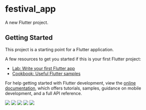 # festival_app

A new Flutter project.

## Getting Started

This project is a starting point for a Flutter application.

A few resources to get you started if this is your first Flutter project:

- [Lab: Write your first Flutter app](https://docs.flutter.dev/get-started/codelab)
- [Cookbook: Useful Flutter samples](https://docs.flutter.dev/cookbook)

For help getting started with Flutter development, view the
[online documentation](https://docs.flutter.dev/), which offers tutorials,
samples, guidance on mobile development, and a full API reference.
<p>
  <img src="https://github.com/nikunj150/festival_application/assets/141740390/47be535c-b0fd-4a86-bdfb-32528078d3cf"height:90>
  <img src="https://github.com/nikunj150/festival_application/assets/141740390/c0275f07-12cc-4585-8209-92a8c1482e58"height:90>
  <img src="https://github.com/nikunj150/festival_application/assets/141740390/b5d564ee-3836-406e-9288-29761bdc6a72"height:90>
  <img src="https://github.com/nikunj150/festival_application/assets/141740390/4cbb8909-0c64-48b9-9a89-c6aa58136fe3"height:90>
  <img src="https://github.com/nikunj150/festival_application/assets/141740390/a51b6990-a8c3-435a-ba7d-5aa1919be545"height:90>
</p>
